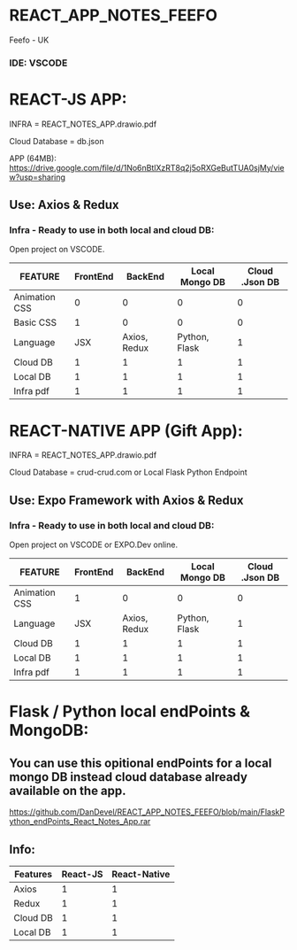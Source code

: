 # REACT_APP_NOTES_FEEFO
Feefo - UK

### IDE: VSCODE


# REACT-JS APP:
INFRA = REACT_NOTES_APP.drawio.pdf

Cloud Database = db.json

APP (64MB): https://drive.google.com/file/d/1No6nBtlXzRT8q2j5oRXGeButTUA0sjMy/view?usp=sharing 

## Use: Axios & Redux


### Infra - Ready to use in both local and cloud DB:
Open project on VSCODE.

| FEATURE  | FrontEnd  | BackEnd | Local Mongo DB | Cloud .Json DB |
| ------------- | ------------- | ------------- | ------------- | ------------- |
| Animation CSS  | 0  | 0  | 0  | 0  |
| Basic CSS  | 1  | 0  | 0  | 0  |
| Language  | JSX | Axios, Redux  | Python, Flask  | 1  |
| Cloud DB  | 1  | 1  | 1  | 1  |
| Local DB  | 1  | 1  | 1  | 1  |
| Infra pdf  | 1  | 1  | 1  | 1  |





# REACT-NATIVE APP (Gift App):
INFRA = REACT_NOTES_APP.drawio.pdf

Cloud Database = crud-crud.com or Local Flask Python Endpoint

## Use: Expo Framework with Axios & Redux

### Infra - Ready to use in both local and cloud DB:
Open project on VSCODE or EXPO.Dev online.

| FEATURE  | FrontEnd  | BackEnd | Local Mongo DB | Cloud .Json DB |
| ------------- | ------------- | ------------- | ------------- | ------------- |
| Animation CSS  | 1  | 0  | 0  | 0  |
| Language  | JSX | Axios, Redux  | Python, Flask  | 1  |
| Cloud DB  | 1  | 1  | 1  | 1  |
| Local DB  | 1  | 1  | 1  | 1  |
| Infra pdf  | 1  | 1  | 1  | 1  |





# Flask / Python local endPoints & MongoDB:
## You can use this opitional endPoints for a local mongo DB instead cloud database already available on the app.

https://github.com/DanDevel/REACT_APP_NOTES_FEEFO/blob/main/FlaskPython_endPoints_React_Notes_App.rar



## Info:

| Features  | React-JS | React-Native |
| ------------- | ------------- | ------------- |
| Axios  | 1  | 1  |
| Redux  | 1  | 1  |
| Cloud DB  | 1  | 1  |
| Local DB  | 1  | 1  |



